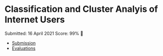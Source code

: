 # Classification and Cluster Analyis of Internet Users

Submitted: 16 April 2021 
Score: 99% 🚀 

- [Submission](full-notebook.ipynb)
- [Evaluations](evaluations.pdf)
